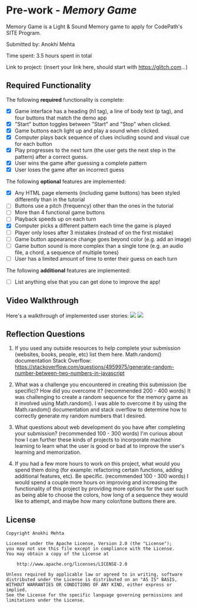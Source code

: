 # Pre-work - *Memory Game*

Memory Game is a Light & Sound Memory game to apply for CodePath's SITE Program. 

Submitted by: Anokhi Mehta

Time spent: 3.5 hours spent in total

Link to project: (insert your link here, should start with https://glitch.com...)

## Required Functionality

The following **required** functionality is complete:

* [X] Game interface has a heading (h1 tag), a line of body text (p tag), and four buttons that match the demo app
* [X] "Start" button toggles between "Start" and "Stop" when clicked. 
* [X] Game buttons each light up and play a sound when clicked. 
* [X] Computer plays back sequence of clues including sound and visual cue for each button
* [X] Play progresses to the next turn (the user gets the next step in the pattern) after a correct guess. 
* [X] User wins the game after guessing a complete pattern
* [X] User loses the game after an incorrect guess

The following **optional** features are implemented:

* [X] Any HTML page elements (including game buttons) has been styled differently than in the tutorial
* [ ] Buttons use a pitch (frequency) other than the ones in the tutorial
* [ ] More than 4 functional game buttons
* [ ] Playback speeds up on each turn
* [X] Computer picks a different pattern each time the game is played
* [ ] Player only loses after 3 mistakes (instead of on the first mistake)
* [ ] Game button appearance change goes beyond color (e.g. add an image)
* [ ] Game button sound is more complex than a single tone (e.g. an audio file, a chord, a sequence of multiple tones)
* [ ] User has a limited amount of time to enter their guess on each turn

The following **additional** features are implemented:

- [ ] List anything else that you can get done to improve the app!

## Video Walkthrough

Here's a walkthrough of implemented user stories:
![](your-link-here)
![](https://i.imgur.com/gHMZtzF.gif)



## Reflection Questions
1. If you used any outside resources to help complete your submission (websites, books, people, etc) list them here. 
Math.random() documentation
Stack Overflow: https://stackoverflow.com/questions/4959975/generate-random-number-between-two-numbers-in-javascript

2. What was a challenge you encountered in creating this submission (be specific)? How did you overcome it? (recommended 200 - 400 words) 
It was challenging to create a random sequence for the memory game as it involved using Math.random(). I was able to overcome it by using 
the Math.random() documentation and stack overflow to determine how to correctly generate my random numbers that I desired.

3. What questions about web development do you have after completing your submission? (recommended 100 - 300 words) 
I'm curious about how I can further these kinds of projects to incorporate machine learning to learn what the user is good or bad at 
to improve the user's learning and memorization. 

4. If you had a few more hours to work on this project, what would you spend them doing (for example: refactoring certain functions, adding additional features, etc). Be specific. (recommended 100 - 300 words) 
I would spend a couple more hours on improving and increasing the functionality of this project by providing more options for the user such as being
able to choose the colors, how long of a sequence they would like to attempt, and maybe how many color/tone buttons there are.



## License

    Copyright Anokhi Mehta

    Licensed under the Apache License, Version 2.0 (the "License");
    you may not use this file except in compliance with the License.
    You may obtain a copy of the License at

        http://www.apache.org/licenses/LICENSE-2.0

    Unless required by applicable law or agreed to in writing, software
    distributed under the License is distributed on an "AS IS" BASIS,
    WITHOUT WARRANTIES OR CONDITIONS OF ANY KIND, either express or implied.
    See the License for the specific language governing permissions and
    limitations under the License.